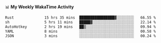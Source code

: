 <!--
**stamp711/stamp711** is a ✨ _special_ ✨ repository because its `README.md` (this file) appears on your GitHub profile.

Here are some ideas to get you started:

- 🔭 I’m currently working on ...
- 🌱 I’m currently learning ...
- 👯 I’m looking to collaborate on ...
- 🤔 I’m looking for help with ...
- 💬 Ask me about ...
- 📫 How to reach me: ...
- 😄 Pronouns: ...
- ⚡ Fun fact: ...
-->

📊 **My Weekly WakaTime Activity**

<!--START_SECTION:waka-->

```txt
Rust              15 hrs 35 mins  ████████████████▓░░░░░░░░   66.55 %
sh                5 hrs 11 mins   █████▓░░░░░░░░░░░░░░░░░░░   22.14 %
AutoHotkey        2 hrs 19 mins   ██▒░░░░░░░░░░░░░░░░░░░░░░   09.94 %
YAML              8 mins          ░░░░░░░░░░░░░░░░░░░░░░░░░   00.58 %
JSON              3 mins          ░░░░░░░░░░░░░░░░░░░░░░░░░   00.24 %
```

<!--END_SECTION:waka-->
